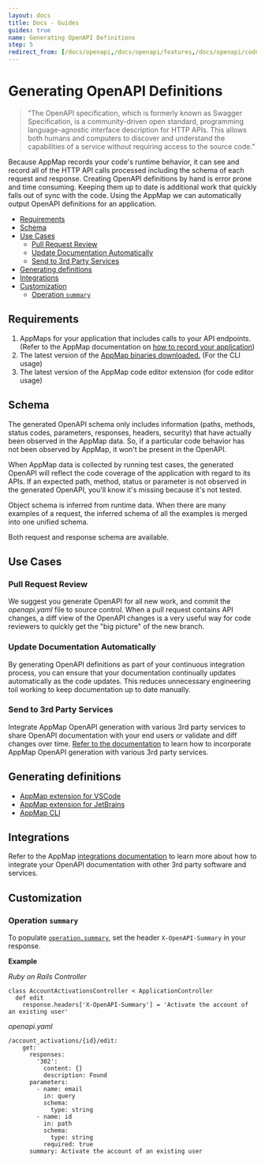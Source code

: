```yaml
---
layout: docs
title: Docs - Guides
guides: true
name: Generating OpenAPI Definitions
step: 5
redirect_from: [/docs/openapi,/docs/openapi/features,/docs/openapi/code-editor-extensions,/docs/openapi/integrations,/docs/openapi/customization,/docs/reference/openapi]
---
```



# Generating OpenAPI Definitions <!-- omit in toc -->

> "The OpenAPI specification, which is formerly known as Swagger Specification, is a community-driven open standard, programming language-agnostic interface description for HTTP APIs. This allows both humans and computers to discover and understand the capabilities of a service without requiring access to the source code."

Because AppMap records your code's runtime behavior, it can see and record all of the HTTP API calls processed including the schema of each request and response. Creating OpenAPI definitions by hand is error prone and time consuming. Keeping them up to date is additional work that quickly falls out of sync with the code. Using the AppMap we can automatically output OpenAPI definitions for an application. 

- [Requirements](#requirements)
- [Schema](#schema)
- [Use Cases](#use-cases)
  - [Pull Request Review](#pull-request-review)
  - [Update Documentation Automatically](#update-documentation-automatically)
  - [Send to 3rd Party Services](#send-to-3rd-party-services)
- [Generating definitions](#generating-definitions)
- [Integrations](#integrations)
- [Customization](#customization)
  - [Operation `summary`](#operation-summary)

## Requirements

1. AppMaps for your application that includes calls to your API endpoints. (Refer to the AppMap documentation on [how to record your application](/docs/recording-methods))
2. The latest version of the [AppMap binaries downloaded.](https://github.com/getappmap/appmap-js/releases?q=@appland/appmap*&expanded=true) (For the CLI usage)
3. The latest version of the AppMap code editor extension (for code editor usage)  

## Schema

The generated OpenAPI schema only includes information (paths, methods, status codes, parameters, responses, headers, security) that have actually been observed in the AppMap data. So, if a particular code behavior has not been observed by AppMap, it won't be present in the OpenAPI. 

When AppMap data is collected by running test cases, the generated OpenAPI will reflect the code coverage of the application with regard to its APIs. If an expected path, method, status or parameter is not observed in the generated OpenAPI, you'll know it's missing because it's not tested.

Object schema is inferred from runtime data. When there are many examples of a request, the inferred schema of all the examples is merged into one unified schema. 

Both request and response schema are available.

## Use Cases

### Pull Request Review

We suggest you generate OpenAPI for all new work, and commit the _openapi.yaml_ file to source control. When a pull request contains API changes, a diff view of the OpenAPI changes is a very useful way for code reviewers to quickly get the "big picture" of the new branch.

### Update Documentation Automatically

By generating OpenAPI definitions as part of your continuous integration process, you can ensure that your documentation continually updates automatically as the code updates. This reduces unnecessary engineering toil working to keep documentation up to date manually. 

### Send to 3rd Party Services

Integrate AppMap OpenAPI generation with various 3rd party services to share OpenAPI documentation with your end users or validate and diff changes over time.  [Refer to the documentation](/docs/integrations/) to learn how to incorporate AppMap OpenAPI generation with various 3rd party services.

## Generating definitions

* [AppMap extension for VSCode](/docs/reference/vscode.html#generate-openapi-definitions)
* [AppMap extension for JetBrains](/docs/reference/jetbrains.html#generate-openapi-definitions)
* [AppMap CLI](/docs/reference/appmap-client-cli.html#openapi)

## Integrations

Refer to the AppMap [integrations documentation](/docs/integrations/) to learn more about how to integrate your OpenAPI documentation with other 3rd party software and services. 

## Customization

### Operation `summary`

To populate [`operation.summary`](https://swagger.io/specification/#operation-object), set the header `X-OpenAPI-Summary` in your response.

**Example**

_Ruby on Rails Controller_

```
class AccountActivationsController < ApplicationController
  def edit
    response.headers['X-OpenAPI-Summary'] = 'Activate the account of an existing user'
```

_openapi.yaml_

```
/account_activations/{id}/edit:
    get:
      responses:
        '302':
          content: {}
          description: Found
      parameters:
        - name: email
          in: query
          schema:
            type: string
        - name: id
          in: path
          schema:
            type: string
          required: true
      summary: Activate the account of an existing user
```
